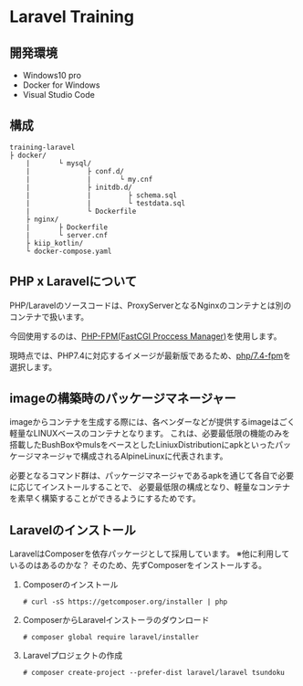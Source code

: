 # Laravel Training

## 開発環境
- Windows10 pro
- Docker for Windows
- Visual Studio Code

## 構成
```
training-laravel
├ docker/
    |       └ mysql/
    |              ├ conf.d/
    |              |       └ my.cnf
    |              ├ initdb.d/
    |              |         ├ schema.sql
    |              |         └ testdata.sql
    |              └ Dockerfile
    ├ nginx/
    |       ├ Dockerfile
    |       └ server.cnf
    ├ kiip_kotlin/
    └ docker-compose.yaml 

```

## PHP x Laravelについて
PHP/Laravelのソースコードは、ProxyServerとなるNginxのコンテナとは別のコンテナで扱います。

今回使用するのは、[PHP-FPM(FastCGI Proccess Manager)](https://www.php.net/manual/ja/install.fpm.php)を使用します。

現時点では、PHP7.4に対応するイメージが最新版であるため、[php/7.4-fpm](https://hub.docker.com/_/php)を選択します。

## imageの構築時のパッケージマネージャー
imageからコンテナを生成する際には、各ベンダーなどが提供するimageはごく軽量なLINUXベースのコンテナとなります。
これは、必要最低限の機能のみを搭載したBushBoxやmulsをベースとしたLiniuxDistributionにapkといったパッケージマネージャで構成されるAlpineLinuxに代表されます。

必要となるコマンド群は、パッケージマネージャであるapkを通じて各自で必要に応じてインストールすることで、
必要最低限の構成となり、軽量なコンテナを素早く構築することができるようにするためです。

## Laravelのインストール
LaravelはComposerを依存パッケージとして採用しています。
※他に利用しているのはあるのかな？
そのため、先ずComposerをインストールする。

1. Composerのインストール
    ```
    # curl -sS https://getcomposer.org/installer | php
    ```
2. ComposerからLaravelインストーラのダウンロード
    ```
    # composer global require laravel/installer
    ```
3. Laravelプロジェクトの作成
    ```
    # composer create-project --prefer-dist laravel/laravel tsundoku
    ```